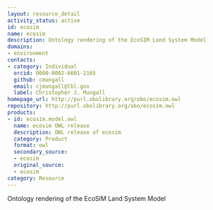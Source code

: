 ```yaml
---
layout: resource_detail
activity_status: active
id: ecosim
name: ecosim
description: Ontology rendering of the EcoSIM Land System Model
domains:
- environment
contacts:
- category: Individual
  orcid: 0000-0002-6601-2165
  github: cmungall
  email: cjmungall@lbl.gov
  label: Christopher J. Mungall
homepage_url: http://purl.obolibrary.org/obo/ecosim.owl
repository: http://purl.obolibrary.org/obo/ecosim.owl
products:
- id: ecosim.model.owl
  name: ecosim OWL release
  description: OWL release of ecosim
  category: Product
  format: owl
  secondary_source:
  - ecosim
  original_source:
  - ecosim
category: Resource
---
```


Ontology rendering of the EcoSIM Land System Model
